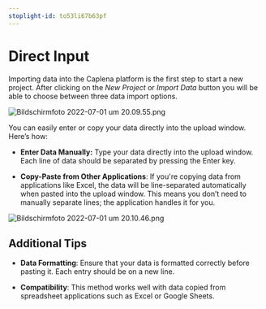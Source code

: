 ```yaml
---
stoplight-id: to53li67b63pf
---
```


# Direct Input

Importing data into the Caplena platform is the first step to start a new project. After clicking on the *New Project* or *Import Data* button you will be able to choose between three data import options.

![Bildschirmfoto 2022-07-01 um 20.09.55.png](https://stoplight.io/api/v1/projects/cHJqOjEyNDcxMw/images/XPVSgepPBtE)


You can easily enter or copy your data directly into the upload window. Here’s how:

- **Enter Data Manually:** Type your data directly into the upload window. Each line of data should be separated by pressing the Enter key.

- **Copy-Paste from Other Applications**: If you're copying data from applications like Excel, the data will be line-separated automatically when pasted into the upload window. This means you don’t need to manually separate lines; the application handles it for you.

![Bildschirmfoto 2022-07-01 um 20.10.46.png](https://stoplight.io/api/v1/projects/cHJqOjEyNDcxMw/images/07h8s0WTwwo)

## Additional Tips
-  **Data Formatting**: Ensure that your data is formatted correctly before pasting it. Each entry should be on a new line.

- **Compatibility**: This method works well with data copied from spreadsheet applications such as Excel or Google Sheets.
